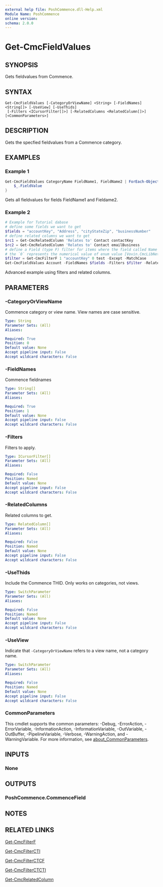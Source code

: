 ```yaml
---
external help file: PoshCommence.dll-Help.xml
Module Name: PoshCommence
online version:
schema: 2.0.0
---
```


# Get-CmcFieldValues

## SYNOPSIS
Gets fieldvalues from Commence.

## SYNTAX

```
Get-CmcFieldValues [-CategoryOrViewName] <String> [-FieldNames] <String[]> [-UseView] [-UseThids]
 [-Filters <ICursorFilter[]>] [-RelatedColumns <RelatedColumn[]>] [<CommonParameters>]
```

## DESCRIPTION
Gets the specfied fieldvalues from a Commence category.

## EXAMPLES

### Example 1
```powershell
Get-CmcFieldValues CategoryName FieldName1, FieldName2 | ForEach-Object {
    $_.FieldValue 
}
```
Gets all fieldvalues for fields FieldName1 and Fieldame2.

### Example 2
```powershell
# Example for Tutorial dabase
# define some fields we want to get
$fields = "accountKey", "Address", "cityStateZip", "businessNumber"
# define related columns we want to get
$rc1 = Get-CmcRelatedColumn 'Relates to' Contact contactKey
$rc2 = Get-CmcRelatedColumn 'Relates to' Contact emailBusiness
# define a Field (type F) filter for items where the field called Name does not contain string 'test', case-sensitive
# the `0` represents the numerical value of enum value [Vovin.CmcLibNet.Database.FilterQualifier]::Contains
$filter = Get-CmcFilterF 1 "accountKey" 0 test -Except -MatchCase
Get-CmcFieldValues Account -FieldNames $fields -Filters $filter -RelatedColumns $rc1, $rc2
```

Advanced example using filters and related columns.

## PARAMETERS

### -CategoryOrViewName
Commence category or view name. View names are case sensitive.

```yaml
Type: String
Parameter Sets: (All)
Aliases:

Required: True
Position: 0
Default value: None
Accept pipeline input: False
Accept wildcard characters: False
```

### -FieldNames
Commence fieldnames

```yaml
Type: String[]
Parameter Sets: (All)
Aliases:

Required: True
Position: 1
Default value: None
Accept pipeline input: False
Accept wildcard characters: False
```

### -Filters
Filters to apply.

```yaml
Type: ICursorFilter[]
Parameter Sets: (All)
Aliases:

Required: False
Position: Named
Default value: None
Accept pipeline input: False
Accept wildcard characters: False
```

### -RelatedColumns
Related columns to get.

```yaml
Type: RelatedColumn[]
Parameter Sets: (All)
Aliases:

Required: False
Position: Named
Default value: None
Accept pipeline input: False
Accept wildcard characters: False
```

### -UseThids
Include the Commence THID. Only works on categories, not views.

```yaml
Type: SwitchParameter
Parameter Sets: (All)
Aliases:

Required: False
Position: Named
Default value: None
Accept pipeline input: False
Accept wildcard characters: False
```

### -UseView
Indicate that `-CategoryOrViewName` refers to a view name, not a category name.

```yaml
Type: SwitchParameter
Parameter Sets: (All)
Aliases:

Required: False
Position: Named
Default value: None
Accept pipeline input: False
Accept wildcard characters: False
```

### CommonParameters
This cmdlet supports the common parameters: -Debug, -ErrorAction, -ErrorVariable, -InformationAction, -InformationVariable, -OutVariable, -OutBuffer, -PipelineVariable, -Verbose, -WarningAction, and -WarningVariable. For more information, see [about_CommonParameters](http://go.microsoft.com/fwlink/?LinkID=113216).

## INPUTS

### None

## OUTPUTS

### PoshCommence.CommenceField
## NOTES

## RELATED LINKS
[Get-CmcFilterF](Get-CmcFilterF.md)

[Get-CmcFilterCTI](Get-CmcFilterCTI.md)

[Get-CmcFilterCTCF](Get-CmcFilterCTCF.md)

[Get-CmcFilterCTCTI](Get-CmcFilterCTCTI.md)

[Get-CmcRelatedColumn](Get-CmcRelatedColumn.md)